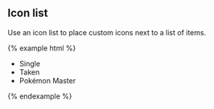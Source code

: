 ## Icon list

Use an icon list to place custom icons next to a list of items.

{% example html %}
<ul class="iconlist">
  <li>
    <span class="icon icon-check"></span>
    Single
  </li>
  <li>
    <span class="icon icon-check"></span>
    Taken
  </li>
  <li class="active">
    <span class="icon icon-check"></span>
    Pokémon Master
  </li>
</ul>
{% endexample %}
